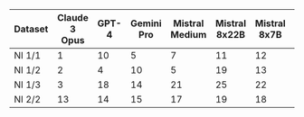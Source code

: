 | Dataset       | Claude 3 Opus | GPT-4 | Gemini Pro | Mistral Medium | Mistral 8x22B | Mistral 8x7B | Code Llama 70B | Yi 34B Chat | DBRX | AdaBoost | Bagging | Gradient Boosting | KNN | Kernel Ridge | Lasso | Linear Regression + Poly | Linear Regression | MLP Deep 1 | MLP Deep 2 | MLP Deep 3 | MLP Wide 1 | MLP Wide 2 | MLP Wide 3 | Random Forest | Ridge | SVM | SVM + Scaler | Spline | Average | Last | Random |
|---------------|---------------|-------|------------|----------------|---------------|--------------|----------------|-------------|------|----------|---------|--------------------|-----|--------------|-------|------------------------|------------------|-----------|-----------|-----------|-----------|-----------|-----------|---------------|-------|------|--------------|--------|---------|-------|--------|
| NI 1/1        | 1             | 10    | 5          | 7              | 11            | 12           | 17             | 24          | 18   | 19       | 20      | 16                 | 28  | 25           | 26    | 27                   | 21               | 22        | 2         | 3        | 8        | 13      | 14      | 4           | 9       | 6    | 29           | 23     | 30     | 31     | 15     |
| NI 1/2        | 2             | 4     | 10         | 5              | 19            | 13           | 25             | 28          | 20   | 27       | 21      | 18                 | 23  | 24           | 22    | 29                   | 15               | 14        | 1         | 3        | 9        | 11      | 12      | 7           | 8       | 6    | 25           | 16     | 31     | 30     | 17     |
| NI 1/3        | 3             | 18    | 14         | 21             | 25            | 22           | 26             | 29          | 23   | 28       | 24      | 16                 | 17  | 19           | 15    | 27                   | 12               | 11        | 1         | 2        | 4        | 8       | 9       | 5           | 7       | 6    | 20           | 13     | 30     | 31     | 10     |
| NI 2/2        | 13            | 14    | 15         | 17             | 19            | 18           | 21             | 29          | 20   | 26       | 23      | 16                 | 27  | 24           | 22    | 25                   | 10               | 9         | 1         | 2        | 3        | 8       | 5       | 4           | 7       | 5    | 28           | 11     | 30     | 31     | 12     |